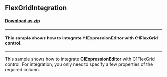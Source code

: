 ## FlexGridIntegration
#### [Download as zip](https://grapecity.github.io/DownGit/#/home?url=https://github.com/GrapeCity/ComponentOne-WinForms-Samples/tree/master/NetFramework\ExpressionEditor\VB\FlexGridIntegration)
____
#### This sample shows how to integrate C1ExpressionEditor with C1FlexGrid control.
____
This sample shows how to integrate **C1ExpressionEditor** with C1FlexGrid control.
For integration, you only need to specify a few properties of the required column.
